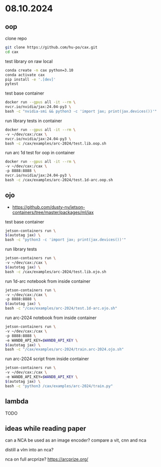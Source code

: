 # 08.10.2024

## oop

clone repo

```bash
git clone https://github.com/hu-po/cax.git
cd cax
```

test library on raw local

```bash
conda create -n cax python=3.10
conda activate cax
pip install -e '.[dev]'
pytest
```

test base container

```bash
docker run --gpus all -it --rm \
nvcr.io/nvidia/jax:24.04-py3 \
bash -c "nvidia-smi && python3 -c 'import jax; print(jax.devices())'"
```

run library tests in container

```bash
docker run --gpus all -it --rm \
-v ~/dev/cax:/cax \
nvcr.io/nvidia/jax:24.04-py3 \
bash -c /cax/examples/arc-2024/test.lib.oop.sh
```

run arc 1d test for oop in container

```bash
docker run --gpus all -it --rm \
-v ~/dev/cax:/cax \
-p 8888:8888 \
nvcr.io/nvidia/jax:24.04-py3 \
bash -c /cax/examples/arc-2024/test.1d-arc.oop.sh
```

## ojo

- https://github.com/dusty-nv/jetson-containers/tree/master/packages/ml/jax

test base container

```bash
jetson-containers run \
$(autotag jax) \
bash -c "python3 -c 'import jax; print(jax.devices())'"
```

run library tests

```bash
jetson-containers run \
-v ~/dev/cax:/cax \
$(autotag jax) \
bash -c /cax/examples/arc-2024/test.lib.ojo.sh
```

run 1d-arc notebook from inside container

```bash
jetson-containers run \
-v ~/dev/cax:/cax \
-p 8888:8888 \
$(autotag jax) \
bash -c "/cax/examples/arc-2024/test.1d-arc.ojo.sh"
```

run arc-2024 notebook from inside container

```bash
jetson-containers run \
-v ~/dev/cax:/cax \
-p 8888:8888 \
-e WANDB_API_KEY=$WANDB_API_KEY \
$(autotag jax) \
bash -c "/cax/examples/arc-2024/train.arc-2024.ojo.sh"
```

run arc-2024 script from inside container

```bash
jetson-containers run \
-v ~/dev/cax:/cax \
-e WANDB_API_KEY=$WANDB_API_KEY \
$(autotag jax) \
bash -c "python3 /cax/examples/arc-2024/train.py"
```

## lambda

TODO

## ideas while reading paper

can a NCA be used as an image encoder? compare a vit, cnn and nca

distill a vlm into an nca?

nca on full arcprize? https://arcprize.org/

